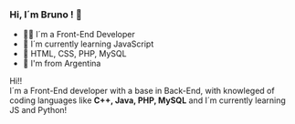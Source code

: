 

### Hi, I´m Bruno ! 👋
- 👨‍💻​ I´m a Front-End Developer
- 📒​ I´m currently learning JavaScript
- 👾 HTML, CSS, PHP, MySQL
- 🧉 I'm from Argentina

Hi!!<br>
I´m a Front-End developer with a base in Back-End, with knowleged of coding languages like **C++, Java, PHP, MySQL** and I´m currently learning JS and Python!
<!--
**ruffinengobruno/ruffinengobruno** is a ✨ _special_ ✨ repository because its `README.md` (this file) appears on your GitHub profile.

Here are some ideas to get you started:


-->
